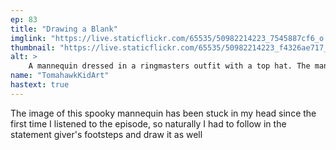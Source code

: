 ```yaml
---
ep: 83
title: "Drawing a Blank"
imglink: "https://live.staticflickr.com/65535/50982214223_7545887cf6_o.jpg"
thumbnail: "https://live.staticflickr.com/65535/50982214223_f4326ae717_q.jpg"
alt: >
    A mannequin dressed in a ringmasters outfit with a top hat. The mannequin has its head tilted to the side, with a deep crack running down its face. It is holding a bloody finger up in a "shushing" motion. "SHHH" is written in the space next to its head.
name: "TomahawkKidArt"
hastext: true
---
```

The image of this spooky mannequin has been stuck in my head since the first time I listened to the episode, so naturally I had to follow in the statement giver's footsteps and draw it as well